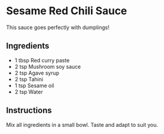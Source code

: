 # Sesame Red Chili Sauce

This sauce goes perfectly with dumplings!

## Ingredients

- 1 tbsp Red curry paste
- 2 tsp Mushroom soy sauce
- 2 tsp Agave syrup
- 2 tsp Tahini
- 1 tsp Sesame oil
- 2 tsp Water

## Instructions

Mix all ingredients in a small bowl. Taste and adapt to suit you.
